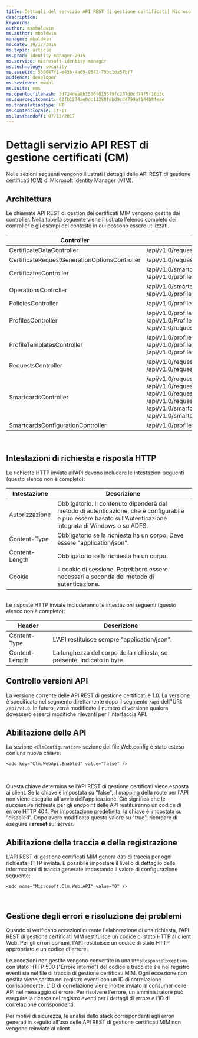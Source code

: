 ```yaml
---
title: Dettagli del servizio API REST di gestione certificati| Microsoft Docs
description: 
keywords: 
author: msmbaldwin
ms.author: mbaldwin
manager: mbaldwin
ms.date: 10/17/2016
ms.topic: article
ms.prod: identity-manager-2015
ms.service: microsoft-identity-manager
ms.technology: security
ms.assetid: 530047f1-e43b-4a69-9542-75bc1da57bf7
audience: developer
ms.reviewer: mwahl
ms.suite: ems
ms.openlocfilehash: 3d724dea8b1536f0155f9fc287d0cd74f5f16b3c
ms.sourcegitcommit: 02fb1274ae0dc11288f8bd9cd4799af144b8feae
ms.translationtype: HT
ms.contentlocale: it-IT
ms.lasthandoff: 07/13/2017
---
```

# <a name="cm-rest-api-service-details"></a>Dettagli servizio API REST di gestione certificati (CM)
Nelle sezioni seguenti vengono illustrati i dettagli delle API REST di gestione certificati (CM) di Microsoft Identity Manager (MIM).

## <a name="architecture"></a>Architettura 
Le chiamate API REST di gestion dei certificati MIM vengono gestite dai controller. Nella tabella seguente viene illustrato l'elenco completo dei controller e gli esempi del contesto in cui possono essere utilizzati.

Controller| Route di esempio
----------|-------------
CertificateDataController| /api/v1.0/requests/{requestid}/certificatedata /
CertificateRequestGenerationOptionsController| /api/v1.0/requests/{requestid}/certificaterequestgenerationoptions
CertificatesController| /api/v1.0/smartcards/{smartcardid}/certificates <br/> /api/v1.0/profiles/{profileid}/certificates
OperationsController| /api/v1.0/smartcards/{smartcardid}/operations <br/> /api/v1.0/profiles/{profileid}/operations
PoliciesController| /api/v1.0/profiletemplates/{profiletemplateid}/policies/{id}
ProfilesController| /api/v1.0/profiles/{id} <br/> /api/v1.0/Profiles <br/> /api/v1.0/requests/{requestid}/profiles/{id}
ProfileTemplatesController| /api/v1.0/profiletemplates/{id} <br/> /api/v1.0/profiletemplates <br/> /api/v1.0/profiletemplates/{profiletemplateid}/policies/{id}
RequestsController| /api/v1.0/requests/{id} <br/> /api/v1.0/requests
SmartcardsController| /api/v1.0/requests/{requestid}/smartcards/{id}/diversifiedkey <br/> /api/v1.0/requests/{requestid}/smartcards/{id}/serverproposedpin <br/> /api/v1.0/requests/{requestid}/smartcards/{id}/authenticationresponse <br/> /api/v1.0/requests/{requestid}/smartcards/{id} <br/> /api/v1.0/smartcards/{id} <br/> /api/v1.0/smartcards
SmartcardsConfigurationController| /api/v1.0/profiletemplates/{profiletemplateid}/configuration/smartcards
<br/>

## <a name="http-request-and-response-headers"></a>Intestazioni di richiesta e risposta HTTP

Le richieste HTTP inviate all'API devono includere le intestazioni seguenti (questo elenco non è completo):

Intestazione | Descrizione
-------|------------
Autorizzazione | Obbligatorio. Il contenuto dipenderà dal metodo di autenticazione, che è configurabile e può essere basato sull’Autenticazione integrata di Windows o su ADFS.
Content-Type | Obbligatorio se la richiesta ha un corpo. Deve essere "application/json".
Content-Length | Obbligatorio se la richiesta ha un corpo. 
Cookie | Il cookie di sessione. Potrebbero essere necessari a seconda del metodo di autenticazione.
<br/>
Le risposte HTTP inviate includeranno le intestazioni seguenti (questo elenco non è completo):

Header | Descrizione
-------|------------
Content-Type | L'API restituisce sempre "application/json".
Content-Length | La lunghezza del corpo della richiesta, se presente, indicato in byte.


## <a name="api-versioning"></a>Controllo versioni API 
La versione corrente delle API REST di gestione certificati è 1.0. La versione è specificata nel segmento direttamente dopo il segmento `/api` dell’'URI: `/api/v1.0`. In futuro, verrà modificato il numero di versione qualora dovessero esserci modifiche rilevanti per l'interfaccia API.


## <a name="enabling-the-api"></a>Abilitazione delle API 
La sezione `<ClmConfiguration>` sezione del file Web.config è stato esteso con una nuova chiave:

```
<add key="Clm.WebApi.Enabled" value="false" />
```
<br/>

Questa chiave determina se l'API REST di gestione certificati viene esposta ai client. Se la chiave è impostata su "false", il mapping della route per l'API non viene eseguito all'avvio dell'applicazione. Ciò significa che le successive richieste per gli endpoint delle API restituiranno un codice di errore HTTP 404. Per impostazione predefinita, la chiave è impostata su "disabled".
Dopo avere modificato questo valore su "true", ricordare di eseguire **iisreset** sul server.

## <a name="enabling-tracing-and-logging"></a>Abilitazione della traccia e della registrazione 
L'API REST di gestione certificati MIM genera dati di traccia per ogni richiesta HTTP inviata. È possibile impostare il livello di dettaglio delle informazioni di traccia generate impostando il valore di configurazione seguente:

```
<add name="Microsoft.Clm.Web.API" value="0" />
```
<br/>

## <a name="error-handling-and-troubleshooting"></a>Gestione degli errori e risoluzione dei problemi 
Quando si verificano eccezioni durante l'elaborazione di una richiesta, l'API REST di gestione certificati MIM restituisce un codice di stato HTTP al client Web. Per gli errori comuni, l'API restituisce un codice di stato HTTP appropriato e un codice di errore. 

Le eccezioni non gestite vengono convertite in una `HttpResponseException` con stato HTTP 500 ("Errore interno") del codice e tracciate sia nel registro eventi sia nel file di traccia di gestione certificati MIM. Ogni eccezione non gestita viene scritta nel registro eventi con un ID di correlazione corrispondente. L'ID di correlazione viene inoltre inviato al consumer delle API nel messaggio di errore. Per risolvere l'errore, un amministratore può eseguire la ricerca nel registro eventi per i dettagli di errore e l’ID di correlazione corrispondenti.

Per motivi di sicurezza, le analisi dello stack corrispondenti agli errori generati in seguito all’uso delle API REST di gestione certificati MIM non vengono reinviate al client.
